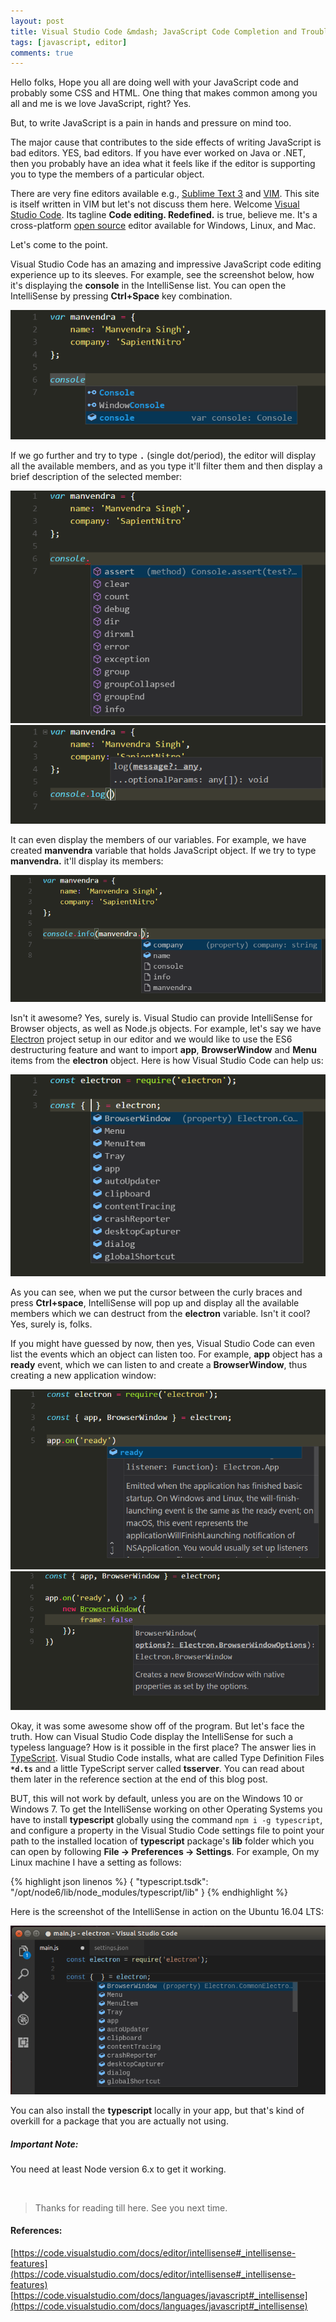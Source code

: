 ```yaml
---
layout: post
title: Visual Studio Code &mdash; JavaScript Code Completion and Troubleshooting
tags: [javascript, editor]
comments: true
---
```


Hello folks, Hope you all are doing well with your JavaScript code and probably some CSS and HTML. One thing that makes common among you all and me is we love JavaScript, right? Yes. 

But, to write JavaScript is a pain in hands and pressure on mind too. 

The major cause that contributes to the side effects of writing JavaScript is bad editors. YES, bad editors. If you have ever worked on Java or .NET, then you probably have an idea what it feels like if the editor is supporting you to type the members of a particular object.

There are very fine editors available e.g., [Sublime Text 3](http://www.sublimetext.com/) and [VIM](http://www.vim.org/). This site is itself written in VIM but let's not discuss them here. Welcome [Visual Studio Code](https://code.visualstudio.com). Its tagline **Code editing. Redefined.** is true, believe me. It's a cross-platform [open source](https://github.com/Microsoft/vscode/) editor available for Windows, Linux, and Mac. 

Let's come to the point. 

Visual Studio Code has an amazing and impressive JavaScript code editing experience up to its sleeves. For example, see the screenshot below, how it's displaying the **console** in the IntelliSense list. You can open the IntelliSense by pressing **Ctrl+Space** key combination.

![Speaker](/public/img/vs-code-js-intellisense/js-completion-console.png)

If we go further and try to type **`.`** (single dot/period), the editor will display all the available members, and as you type it'll filter them and then display a brief description of the selected member:

![Speaker](/public/img/vs-code-js-intellisense/js-completion-console-members.png)
![Speaker](/public/img/vs-code-js-intellisense/js-completion-console-member-description.png)

It can even display the members of our variables. For example, we have created **manvendra** variable that holds JavaScript object. If we try to type **manvendra.** it'll display its members:

![Speaker](/public/img/vs-code-js-intellisense/js-completion-variable-members.png)

Isn't it awesome? Yes, surely is. Visual Studio can provide IntelliSense for Browser objects, as well as Node.js objects. For example, let's say we have [Electron](https://electron.atom.io/) project setup in our editor and we would like to use the ES6 destructuring feature and want to import **app**, **BrowserWindow** and **Menu** items from the **electron** object. Here is how Visual Studio Code can help us:

![Speaker](/public/img/vs-code-js-intellisense/js-completion-node-js-electron.png)

As you can see, when we put the cursor between the curly braces and press **Ctrl+space**, IntelliSense will pop up and display all the available members which we can destruct from the **electron** variable. Isn't it cool? Yes, surely is, folks.

If you might have guessed by now, then yes, Visual Studio Code can even list the events which an object can listen too. For example, **app** object has a **ready** event, which we can listen to and create a **BrowserWindow**, thus creating a new application window:

![Speaker](/public/img/vs-code-js-intellisense/js-completion-event.png)
![Speaker](/public/img/vs-code-js-intellisense/js-completion-browser-window-options.png)


Okay, it was some awesome show off of the program. But let's face the truth. How can Visual Studio Code display the IntelliSense for such a typeless language? How is it possible in the first place? The answer lies in [TypeScript](https://www.typescriptlang.org/). Visual Studio Code installs, what are called Type Definition Files **`*d.ts`** and a little TypeScript server called **tsserver**. You can read about them later in the reference section at the end of this blog post. 

BUT, this will not work by default, unless you are on the Windows 10 or Windows 7. To get the IntelliSense working on other Operating Systems you have to install **typescript** globally using the command `npm i -g typescript`, and configure a property in the Visual Studio Code settings file to point your path to the installed location of **typescript** package's **lib** folder which you can open by following **File -> Preferences -> Settings**. For example, On my Linux machine I have a setting as follows:

{% highlight json linenos %}
{
    "typescript.tsdk": "/opt/node6/lib/node_modules/typescript/lib"
}
{% endhighlight %}

Here is the screenshot of the IntelliSense in action on the Ubuntu 16.04 LTS:

![Speaker](/public/img/vs-code-js-intellisense/js-completion-node-js-electron-ubuntu.png)

You can also install the **typescript** locally in your app, but that's kind of overkill for a package that you are actually not using. 

##### Important Note: 
You need at least Node version 6.x to get it working.

&nbsp;

>Thanks for reading till here. See you next time.


#### References:
[https://code.visualstudio.com/docs/editor/intellisense#_intellisense-features](https://code.visualstudio.com/docs/editor/intellisense#_intellisense-features)
[https://code.visualstudio.com/docs/languages/javascript#_intellisense](https://code.visualstudio.com/docs/languages/javascript#_intellisense)

&nbsp;
